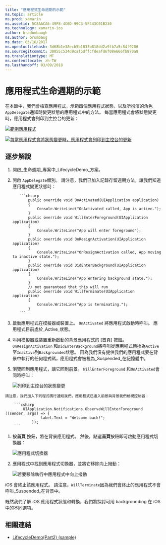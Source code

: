 ```yaml
---
title: "應用程式生命週期的示範"
ms.topic: article
ms.prod: xamarin
ms.assetid: 5C8AACA6-49F8-4C6D-99C3-5F443C01B230
ms.technology: xamarin-ios
author: bradumbaugh
ms.author: brumbaug
ms.date: 03/18/2017
ms.openlocfilehash: 3d68b1e38ecb5b1833b818dd2a9fb7a5c84f9206
ms.sourcegitcommit: 30055c534d9caf5dffcfdeafd6f08e666fb870a8
ms.translationtype: MT
ms.contentlocale: zh-TW
ms.lasthandoff: 03/09/2018
---
```

# <a name="application-lifecycle-demo"></a>應用程式生命週期的示範

在本節中，我們會檢查應用程式，示範四個應用程式狀態，以及所扮演的角色`AppDelegate`通知時變更狀態的應用程式中的方法。 每當應用程式會將狀態變更時，應用程式會列印到主控台的更新：

 [![](application-lifecycle-demo-images/image3.png "範例應用程式")](application-lifecycle-demo-images/image3.png#lightbox)

 [![](application-lifecycle-demo-images/image4.png "每當應用程式會將狀態變更時，應用程式會列印到主控台的更新")](application-lifecycle-demo-images/image4.png#lightbox)

## <a name="walkthrough"></a>逐步解說


  1. 開啟_生命週期_專案中_LifecycleDemo_方案。
  1. 開啟 `AppDelegate`類別。 請注意，我們已加入記錄存留週期方法，讓我們知道應用程式變更狀態時：

            ```chsarp
                public override void OnActivated(UIApplication application)
                {
                    Console.WriteLine("OnActivated called, App is active.");
                }
                public override void WillEnterForeground(UIApplication application)
                {
                    Console.WriteLine("App will enter foreground");
                }
                public override void OnResignActivation(UIApplication application)
                {
                    Console.WriteLine("OnResignActivation called, App moving to inactive state.");
                }
                public override void DidEnterBackground(UIApplication application)
                {
                    Console.WriteLine("App entering background state.");
                }
                // not guaranteed that this will run
                public override void WillTerminate(UIApplication application)
                {
                    Console.WriteLine("App is terminating.");
                }
            ```

  1. 啟動應用程式在模擬器或裝置上。 `OnActivated` 將應用程式啟動時呼叫。 應用程式目前處於_Active_狀態。
  1. 叫用模擬器或裝置重新啟動的背景應用程式的 [首頁] 按鈕。 `OnResignActivation` 和`DidEnterBackground`將呼叫從應用程式轉換為`Active`至`Inactive`到`Backgrounded`狀態。 因為我們沒有提供我們的應用程式要在背景中執行的任何程式碼，應用程式會被視為_Suspended_在記憶體中。
  1. 瀏覽回到應用程式，讓它回到前景。 `WillEnterForeground` 和`OnActivated`會同時呼叫：

        ![](application-lifecycle-demo-images/image4.png "列印到主控台的狀態變更")

    請注意，我們加入下列程式碼行通知我們，應用程式已進入前景與背景我們檢視控制器：

        ```csharp
            UIApplication.Notifications.ObserveWillEnterForeground ((sender, args) => {
                    label.Text = "Welcome back!";
                });
        ```

1. 按**首頁** 按鈕，將在背景應用程式。 然後，點選**首頁**按鈕即可啟動應用程式切換器：
    
    ![](application-lifecycle-demo-images/app-switcher-.png "應用程式切換器")
  
1. 應用程式中找到應用程式切換器，並將它移除向上撥動：
    
    ![](application-lifecycle-demo-images/app-switcher-swipe-.png "若要移除執行中應用程式中向上撥動") 
    
iOS 會終止該應用程式。 請注意，`WillTerminate`因為我們會終止的應用程式不會呼叫_Suspended_在背景中。

既然我們了解 iOS 應用程式狀態和轉換，我們將探討可用 backgrounding 在 iOS 中的不同選項。



## <a name="related-links"></a>相關連結

- [LifecycleDemo(Part2) (sample)](https://developer.xamarin.com/samples/monotouch/LifecycleDemo/)
